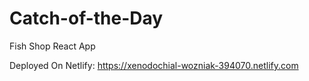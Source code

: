 # Catch-of-the-Day
Fish Shop React App

Deployed On Netlify: https://xenodochial-wozniak-394070.netlify.com
